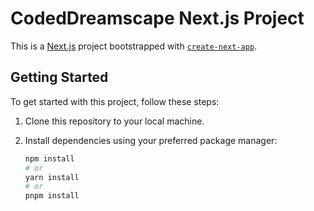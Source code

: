 # CodedDreamscape Next.js Project

This is a [Next.js](https://nextjs.org/) project bootstrapped with [`create-next-app`](https://github.com/vercel/next.js/tree/canary/packages/create-next-app).

## Getting Started

To get started with this project, follow these steps:

1. Clone this repository to your local machine.
2. Install dependencies using your preferred package manager:

   ```bash
   npm install
   # or
   yarn install
   # or
   pnpm install
   ```
